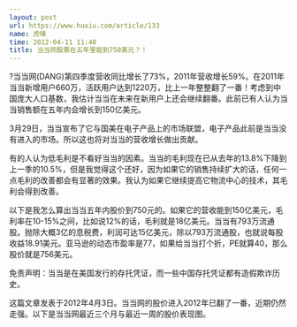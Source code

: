 ```yaml
---
layout: post
url: https://www.huxiu.com/article/133
name: 虎嗅
time: 2012-04-11 11:40
title: 当当网股票在五年里能到750美元？！
---
```

?当当网(DANG)第四季度营收同比增长了73%，2011年营收增长59%。在2011年当当新增用户660万，活跃用户达到1220万，比上一年整整翻了一番！考虑到中国庞大人口基数，我估计当当在未来在新用户上还会继续翻番。此前已有人认为当当销售额在五年内会增长到150亿美元。

3月29日，当当宣布了它与国美在电子产品上的市场联盟，电子产品此前是当当没有进入的市场。所以这也将对当当的营收增长做出贡献。

有的人认为低毛利是不看好当当的因素。当当的毛利现在已从去年的13.8%下降到上一季的10.5%，但是我觉得这个还好，因为如果它的销售持续扩大的话，任何一点毛利的改善都会有显著的效果。我认为如果它继续提高它物流中心的技术，其毛利会得到改善。

以下是我怎么算出当当五年内股价到750元的。如果它的营收能到150亿美元，毛利率在10-15%之间，比如说12%的话，毛利就是18亿美元。当当有793万流通股。抛除大概3亿的息税费，利润可达15亿美元，除以793万流通股，也就说每股收益18.91美元。亚马逊的动态市盈率是77，如果给当当打个折，PE就算40，那么股价就是756美元。

免责声明：当当是在美国发行的存托凭证，而一些中国存托凭证都有造假欺诈历史。

这篇文章发表于2012年4月3日。当当网的股价进入2012年已翻了一番，近期仍然走强。以下是当当网最近三个月与最近一周的股价表现图。

